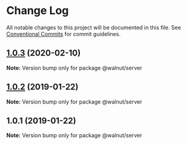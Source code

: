 # Change Log

All notable changes to this project will be documented in this file.
See [Conventional Commits](https://conventionalcommits.org) for commit guidelines.

## [1.0.3](https://github.com/Adidi/yarn-workspaces-example/compare/v1.0.2...v1.0.3) (2020-02-10)

**Note:** Version bump only for package @walnut/server





## [1.0.2](https://github.com/benawad/yarn-workspaces-example/compare/v1.0.1...v1.0.2) (2019-01-22)

**Note:** Version bump only for package @walnut/server





## 1.0.1 (2019-01-22)

**Note:** Version bump only for package @walnut/server
